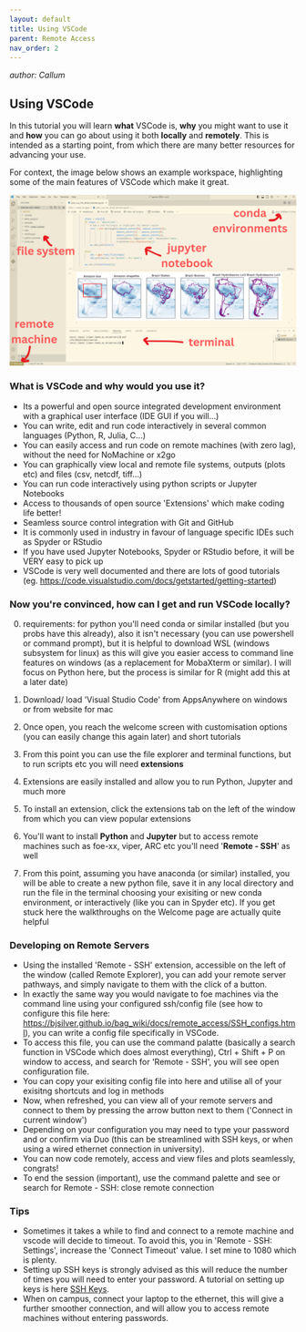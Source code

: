 ```yaml
---
layout: default
title: Using VSCode
parent: Remote Access
nav_order: 2
---
```

_author: Callum_

## Using VSCode 
In this tutorial you will learn **what** VSCode is, **why** you might want to use it and **how** you can go about using it both **locally** and **remotely**.
This is intended as a starting point, from which there are many better resources for advancing your use. 

For context, the image below shows an example workspace, highlighting some of the main features of VSCode which make it great.

![vscode IDE](../../assets/screenshots/vscode_example_annotated.png)

### **What** is VSCode and **why** would you use it?
- Its a powerful and open source integrated development environment with a graphical user interface (IDE GUI if you will...)
- You can write, edit and run code interactively in several common languages (Python, R, Julia, C...)
- You can easily access and run code on remote machines (with zero lag), without the need for NoMachine or x2go
- You can graphically view local and remote file systems, outputs (plots etc) and files (csv, netcdf, tiff...)
- You can run code interactively using python scripts or Jupyter Notebooks
- Access to thousands of open source 'Extensions' which make coding life better!
- Seamless source control integration with Git and GitHub
- It is commonly used in industry in favour of language specific IDEs such as Spyder or RStudio
- If you have used Jupyter Notebooks, Spyder or RStudio before, it will be VERY easy to pick up
- VSCode is very well documented and there are lots of good tutorials (eg. https://code.visualstudio.com/docs/getstarted/getting-started)
  
### Now you're convinced, **how** can I get and run VSCode locally?
0. requirements: for python you'll need conda or similar installed (but you probs have this already), also it isn't necessary (you can use powershell or command prompt), but it is helpful to download WSL (windows subsystem for linux) as this will give you easier access to command line features on windows (as a replacement for MobaXterm or similar).
I will focus on Python here, but the process is similar for R (might add this at a later date)
   
2. Download/ load 'Visual Studio Code' from AppsAnywhere on windows or from website for mac
3. Once open, you reach the welcome screen with customisation options (you can easily change this again later) and short tutorials
4. From this point you can use the file explorer and terminal functions, but to run scripts etc you will need **extensions**
5. Extensions are easily installed and allow you to run Python, Jupyter and much more
6. To install an extension, click the extensions tab on the left of the window from which you can view popular extensions
7. You'll want to install **Python** and **Jupyter** but to access remote machines such as foe-xx, viper, ARC etc you'll need '**Remote - SSH**' as well
8. From this point, assuming you have anaconda (or similar) installed, you will be able to create a new python file, save it in any local directory and run the file in the terminal choosing your exisiting or new conda environment, or interactively (like you can in Spyder etc). If you get stuck here the walkthroughs on the Welcome page are actually quite helpful

### Developing on Remote Servers
- Using the installed 'Remote - SSH' extension, accessible on the left of the window (called Remote Explorer), you can add your remote server pathways, and simply navigate to them with the click of a button.
- In exactly the same way you would navigate to foe machines via the command line using your configured ssh/config file (see how to configure this file here: https://bjsilver.github.io/bag_wiki/docs/remote_access/SSH_configs.html), you can write a config file specifically in VSCode.
- To access this file, you can use the command palatte (basically a search function in VSCode which does almost everything), Ctrl + Shift + P on window to access, and search for 'Remote - SSH', you will see open configuration file.
- You can copy your exisiting config file into here and utilise all of your exisitng shortcuts and log in methods
- Now, when refreshed, you can view all of your remote servers and connect to them by pressing the arrow button next to them ('Connect in current window')
- Depending on your configuration you may need to type your password and or confirm via Duo (this can be streamlined with SSH keys, or when using a wired ethernet connection in university).
- You can now code remotely, access and view files and plots seamlessly, congrats!
- To end the session (important), use the command palette and see or search for Remote - SSH: close remote connection

### Tips
- Sometimes it takes a while to find and connect to a remote machine and vscode will decide to timeout. To avoid this, you in 'Remote - SSH: Settings', increase the 'Connect Timeout' value. I set mine to 1080 which is plenty.
- Setting up SSH keys is strongly advised as this will reduce the number of times you will need to enter your password. A tutorial on setting up keys is here  [SSH Keys](https://bjsilver.github.io/bag_wiki/docs/remote_access/SSH_key_pairs.html).
- When on campus, connect your laptop to the ethernet, this will give a further smoother connection, and will allow you to access remote machines without entering passwords.

